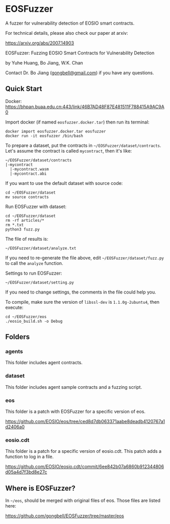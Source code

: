 # EOSFuzzer
A fuzzer for vulnerability detection of EOSIO smart contracts.

For technical details, please also check our paper at arxiv: 

https://arxiv.org/abs/2007.14903 

EOSFuzzer: Fuzzing EOSIO Smart Contracts for Vulnerability Detection

by Yuhe Huang, Bo Jiang, W.K. Chan

Contact Dr. Bo Jiang (gongbell@gmail.com) if you have any questions.

## Quick Start

Docker: https://bhpan.buaa.edu.cn:443/link/46B7AD48F87E481511F788415A9AC9A0



Import docker (if named `eosfuzzer.docker.tar`) then run its terminal:
```
docker import eosfuzzer.docker.tar eosfuzzer
docker run -it eosfuzzer /bin/bash
```

To prepare a dataset, put the contracts in `~/EOSFuzzer/dataset/contracts`. Let's assume the contract is called `mycontract`, then it's like:
```
~/EOSFuzzer/dataset/contracts
|-mycontract
  |-mycontract.wasm
  |-mycontract.abi
```

If you want to use the default dataset with source code:
```
cd ~/EOSFuzzer/dataset
mv source contracts
```

Run EOSFuzzer with dataset:
```
cd ~/EOSFuzzer/dataset
rm -rf articles/*
rm *.txt
python3 fuzz.py
```

The file of results is:
```
~/EOSFuzzer/dataset/analyze.txt
```

If you need to re-generate the file above, edit `~/EOSFuzzer/dataset/fuzz.py` to call the `analyze` function.

Settings to run EOSFuzzer:
```
~/EOSFuzzer/dataset/setting.py
```

If you need to change settings, the comments in the file could help you.

To compile, make sure the version of `libssl-dev` is `1.1.0g-2ubuntu4`, then execute:
```
cd ~/EOSFuzzer/eos
./eosio_build.sh -o Debug
```

## Folders

### agents

This folder includes agent contracts.

### dataset

This folder includes agent sample contracts and a fuzzing script.

### eos

This folder is a patch with EOSFuzzer for a specific version of eos.

https://github.com/EOSIO/eos/tree/ced8d7db063371aabe8deadb4120767a1d2406a0

### eosio.cdt

This folder is a patch for a specific version of eosio.cdt. This patch adds a function to log in a file.

https://github.com/EOSIO/eosio.cdt/commit/6ee842b07a6860b912344806d05a4d7f3bd8e27c

## Where is EOSFuzzer?

In `~/eos`, should be merged with original files of eos. Those files are listed here:

https://github.com/gongbell/EOSFuzzer/tree/master/eos
